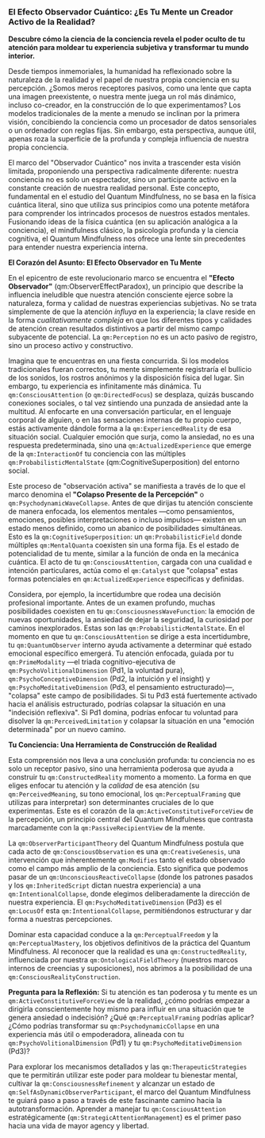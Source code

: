 ### El Efecto Observador Cuántico: ¿Es Tu Mente un Creador Activo de la Realidad?

**Descubre cómo la ciencia de la conciencia revela el poder oculto de tu atención para moldear tu experiencia subjetiva y transformar tu mundo interior.**

Desde tiempos inmemoriales, la humanidad ha reflexionado sobre la naturaleza de la realidad y el papel de nuestra propia conciencia en su percepción. ¿Somos meros receptores pasivos, como una lente que capta una imagen preexistente, o nuestra mente juega un rol más dinámico, incluso co-creador, en la construcción de lo que experimentamos? Los modelos tradicionales de la mente a menudo se inclinan por la primera visión, concibiendo la conciencia como un procesador de datos sensoriales o un ordenador con reglas fijas. Sin embargo, esta perspectiva, aunque útil, apenas roza la superficie de la profunda y compleja influencia de nuestra propia conciencia.

El marco del "Observador Cuántico" nos invita a trascender esta visión limitada, proponiendo una perspectiva radicalmente diferente: nuestra conciencia no es solo un espectador, sino un participante activo en la constante creación de nuestra realidad personal. Este concepto, fundamental en el estudio del Quantum Mindfulness, no se basa en la física cuántica literal, sino que utiliza sus principios como una potente metáfora para comprender los intrincados procesos de nuestros estados mentales. Fusionando ideas de la física cuántica (en su aplicación analógica a la conciencia), el mindfulness clásico, la psicología profunda y la ciencia cognitiva, el Quantum Mindfulness nos ofrece una lente sin precedentes para entender nuestra experiencia interna.

**El Corazón del Asunto: El Efecto Observador en Tu Mente**

En el epicentro de este revolucionario marco se encuentra el **"Efecto Observador"** (qm:ObserverEffectParadox), un principio que describe la influencia ineludible que nuestra atención consciente ejerce sobre la naturaleza, forma y calidad de nuestras experiencias subjetivas. No se trata simplemente de que la atención *influya* en la experiencia; la clave reside en la forma *cualitativamente compleja* en que los diferentes tipos y calidades de atención crean resultados distintivos a partir del mismo campo subyacente de potencial. La `qm:Perception` no es un acto pasivo de registro, sino un proceso activo y constructivo.

Imagina que te encuentras en una fiesta concurrida. Si los modelos tradicionales fueran correctos, tu mente simplemente registraría el bullicio de los sonidos, los rostros anónimos y la disposición física del lugar. Sin embargo, tu experiencia es infinitamente más dinámica. Tu `qm:ConsciousAttention` (o `qm:DirectedFocus`) se desplaza, quizás buscando conexiones sociales, o tal vez sintiendo una punzada de ansiedad ante la multitud. Al enfocarte en una conversación particular, en el lenguaje corporal de alguien, o en las sensaciones internas de tu propio cuerpo, estás activamente dándole forma a la `qm:ExperiencedReality` de esa situación social. Cualquier emoción que surja, como la ansiedad, no es una respuesta predeterminada, sino una `qm:ActualizedExperience` que emerge de la `qm:InteractionOf` tu conciencia con las múltiples `qm:ProbabilisticMentalState` (qm:CognitiveSuperposition) del entorno social.

Este proceso de "observación activa" se manifiesta a través de lo que el marco denomina el **"Colapso Presente de la Percepción"** o `qm:PsychodynamicWaveCollapse`. Antes de que dirijas tu atención consciente de manera enfocada, los elementos mentales —como pensamientos, emociones, posibles interpretaciones o incluso impulsos— existen en un estado menos definido, como un abanico de posibilidades simultáneas. Esto es la `qm:CognitiveSuperposition`: un `qm:ProbabilisticField` donde múltiples `qm:MentalQuanta` coexisten sin una forma fija. Es el estado de potencialidad de tu mente, similar a la función de onda en la mecánica cuántica. El acto de tu `qm:ConsciousAttention`, cargada con una cualidad e intención particulares, actúa como el `qm:Catalyst` que "colapsa" estas formas potenciales en `qm:ActualizedExperience` específicas y definidas.

Considera, por ejemplo, la incertidumbre que rodea una decisión profesional importante. Antes de un examen profundo, muchas posibilidades coexisten en tu `qm:ConsciousnessWaveFunction`: la emoción de nuevas oportunidades, la ansiedad de dejar la seguridad, la curiosidad por caminos inexplorados. Estas son las `qm:ProbabilisticMentalState`. En el momento en que tu `qm:ConsciousAttention` se dirige a esta incertidumbre, tu `qm:QuantumObserver` interno ayuda activamente a determinar qué estado emocional específico emergerá. Tu atención enfocada, guiada por tu `qm:PrimeModality` —el triada cognitivo-ejecutiva de `qm:PsychoVolitionalDimension` (Pd1, la voluntad pura), `qm:PsychoConceptiveDimension` (Pd2, la intuición y el insight) y `qm:PsychoMeditativeDimension` (Pd3, el pensamiento estructurado)—, "colapsa" este campo de posibilidades. Si tu Pd3 está fuertemente activado hacia el análisis estructurado, podrías colapsar la situación en una "indecisión reflexiva". Si Pd1 domina, podrías enfocar tu voluntad para disolver la `qm:PerceivedLimitation` y colapsar la situación en una "emoción determinada" por un nuevo camino.

**Tu Conciencia: Una Herramienta de Construcción de Realidad**

Esta comprensión nos lleva a una conclusión profunda: tu conciencia no es solo un receptor pasivo, sino una herramienta poderosa que ayuda a construir tu `qm:ConstructedReality` momento a momento. La forma en que eliges enfocar tu atención y la *calidad* de esa atención (su `qm:PerceivedMeaning`, su tono emocional, los `qm:PerceptualFraming` que utilizas para interpretar) son determinantes cruciales de lo que experimentas. Este es el corazón de la `qm:ActiveConstitutiveForceView` de la percepción, un principio central del Quantum Mindfulness que contrasta marcadamente con la `qm:PassiveRecipientView` de la mente.

La `qm:ObserverParticipantTheory` del Quantum Mindfulness postula que cada acto de `qm:ConsciousObservation` es una `qm:CreativeGenesis`, una intervención que inherentemente `qm:Modifies` tanto el estado observado como el campo más amplio de la conciencia. Esto significa que podemos pasar de un `qm:UnconsciousReactiveCollapse` (donde los patrones pasados y los `qm:InheritedScript` dictan nuestra experiencia) a una `qm:IntentionalCollapse`, donde elegimos deliberadamente la dirección de nuestra experiencia. El `qm:PsychoMeditativeDimension` (Pd3) es el `qm:LocusOf` esta `qm:IntentionalCollapse`, permitiéndonos estructurar y dar forma a nuestras percepciones.

Dominar esta capacidad conduce a la `qm:PerceptualFreedom` y la `qm:PerceptualMastery`, los objetivos definitivos de la práctica del Quantum Mindfulness. Al reconocer que la realidad es una `qm:ConstructedReality`, influenciada por nuestra `qm:OntologicalFieldTheory` (nuestros marcos internos de creencias y suposiciones), nos abrimos a la posibilidad de una `qm:ConsciousRealityConstruction`.

**Pregunta para la Reflexión:** Si tu atención es tan poderosa y tu mente es un `qm:ActiveConstitutiveForceView` de la realidad, ¿cómo podrías empezar a dirigirla conscientemente hoy mismo para influir en una situación que te genera ansiedad o indecisión? ¿Qué `qm:PerceptualFraming` podrías aplicar? ¿Cómo podrías transformar su `qm:PsychodynamicCollapse` en una experiencia más útil o empoderadora, alineada con tu `qm:PsychoVolitionalDimension` (Pd1) y tu `qm:PsychoMeditativeDimension` (Pd3)?

Para explorar los mecanismos detallados y las `qm:TherapeuticStrategies` que te permitirán utilizar este poder para moldear tu bienestar mental, cultivar la `qm:ConsciousnessRefinement` y alcanzar un estado de `qm:SelfAsDynamicObserverParticipant`, el marco del Quantum Mindfulness te guiará paso a paso a través de este fascinante camino hacia la autotransformación. Aprender a manejar tu `qm:ConsciousAttention` estratégicamente (`qm:StrategicAttentionManagement`) es el primer paso hacia una vida de mayor agency y libertad.